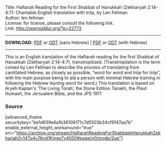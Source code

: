 <html>
<head></head>
<body>
Title: Haftarah Reading for the First Shabbat of Ḥanukkah (Zekharyah 2:14-4:7): Chantable English translation with trōp, by Len Fellman<br />
Author: len.fellman<br />
License: for license, please consult the following link.<br />
Link: <a href="http://opensiddur.org/?p=22772">http://opensiddur.org/?p=22772</a>
<p />
<hr />

<style type="text/css" media="all">.printfriendly {display: none!important;}</style>

<strong>DOWNLOAD:</strong> <a href="https://archive.org/download/HaftarahReadingForShabbateiHanukkahZekhariah2v14To4v7And1Kings7v4050/HaftarahReadingsForShabbatOnHanukkahWithEnglishTranstropilationzekhariah2v14To4v7And1Kings7v40-50-EnglishOnly.pdf">PDF</a> or <a href="https://archive.org/download/HaftarahReadingForShabbateiHanukkahZekhariah2v14To4v7And1Kings7v4050/HaftarahReadingsForShabbatOnHanukkahWithEnglishTranstropilationzekhariah2v14To4v7And1Kings7v40-50-EnglishOnly.odt">ODT</a> (sans Hebrew) | <a href="https://archive.org/download/HaftarahReadingForShabbateiHanukkahZekhariah2v14To4v7And1Kings7v4050/Haftarah%20readings%20for%20Shabbat%20on%20Hanukkah%20with%20English%20Transtropilation%20%28Zekhariah%202v14%20to%204v7%20and%201%20Kings%207v40-50%29.pdf">PDF</a> or <a href="https://archive.org/download/HaftarahReadingForShabbateiHanukkahZekhariah2v14To4v7And1Kings7v4050/Haftarah%20readings%20for%20Shabbat%20on%20Hanukkah%20with%20English%20Transtropilation%20%28Zekhariah%202v14%20to%204v7%20and%201%20Kings%207v40-50%29.odt">ODT</a> (with Hebrew)


<hr />

This is an English translation of the Haftarah reading for the first Shabbat of Ḥanukkah (Zekharyah 2:14-4:7), transtropilized. (Transtropilation is the term coined by Len Fellman to describe the process of translating from cantillated Hebrew, as closely as possible, “word for word and <em>trōp</em> for <em>trōp</em>”, with the main purpose being to aid a person with minimal Hebrew training in following the Hebrew leyning word for word.) This translation is based on Aryeh Kaplan's ‘The Living Torah’, the Stone Edition Tanakh, the Plaut Ḥumash, the Jersualem Bible, and the JPS 1917.

<h3>Source</h3>

[advanced_iframe securitykey="be1d939e6a1b36109171c7d5503b34cf9147aa7b" enable_external_height_workaround="true" src="https://archive.org/stream/HaftarahReadingForShabbateiHanukkahZekhariah2v14To4v7And1Kings7v4050#page/n0/mode/2up"]


</body>
</html>